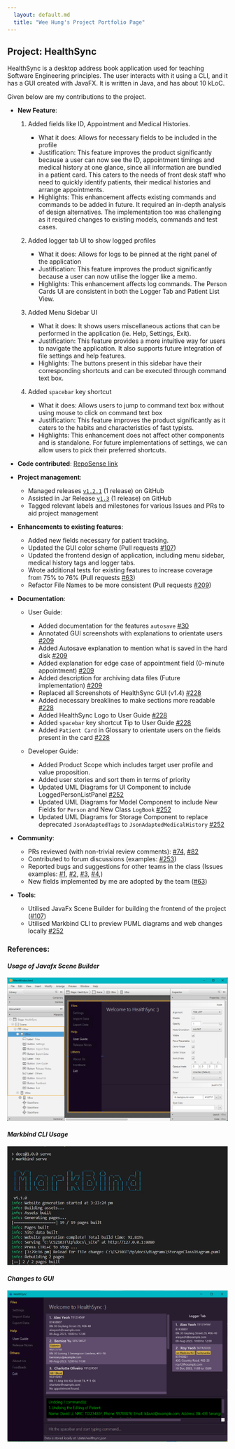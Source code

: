 ```yaml
---
  layout: default.md
  title: "Wee Hung's Project Portfolio Page"
---
```


## Project: HealthSync

HealthSync is a desktop address book application used for teaching Software Engineering principles. The user interacts with it using a CLI, and it has a GUI created with JavaFX. It is written in Java, and has about 10 kLoC.

Given below are my contributions to the project.

* **New Feature**:

  1. Added fields like ID, Appointment and Medical Histories.
        * What it does: Allows for necessary fields to be included in the profile
        * Justification: This feature improves the product significantly because a user can now see the ID, appointment timings and medical history at one glance, since all information are bundled in a patient card. This caters to the needs of front desk staff who need to quickly identify patients, their medical histories and arrange appointments.
        * Highlights: This enhancement affects existing commands and commands to be added in future. It required an in-depth analysis of design alternatives. The implementation too was challenging as it required changes to existing models, commands and test cases.

  2. Added logger tab UI to show logged profiles
      * What it does: Allows for logs to be pinned at the right panel of the application
      * Justification: This feature improves the product significantly because a user can now utilise the logger like a memo.
      * Highlights: This enhancement affects log commands. The Person Cards UI are consistent in both the Logger Tab and Patient List View.

  3. Added Menu Sidebar UI
      * What it does: It shows users miscellaneous actions that can be performed in the application (ie. Help, Settings, Exit).
      * Justification: This feature provides a more intuitive way for users to navigate the application. It also supports future integration of file settings and help features.
      * Highlights: The buttons present in this sidebar have their corresponding shortcuts and can be executed through command text box.

  4. Added `spacebar` key shortcut
      * What it does:  Allows users to jump to command text box without using mouse to click on command text box
      * Justification: This feature improves the product significantly as it caters to the habits and characteristics of fast typists.
      * Highlights: This enhancement does not affect other components and is standalone. For future implementations of settings, we can allow users to pick their preferred shortcuts.

* **Code contributed**: [RepoSense link](https://nus-cs2103-ay2324s1.github.io/tp-dashboard/?search=weeehung&sort=groupTitle&sortWithin=title&timeframe=commit&mergegroup=&groupSelect=groupByRepos&breakdown=true&checkedFileTypes=docs~functional-code~test-code&since=2023-09-22)

* **Project management**:
  * Managed releases [`v1.2.1`](https://github.com/AY2324S1-CS2103T-T14-3/tp/releases/tag/v1.2.1) (1 release) on GitHub
  * Assisted in Jar Release [`v1.3`](https://github.com/AY2324S1-CS2103T-T14-3/tp/releases/tag/v1.3) (1 release) on GitHub
  * Tagged relevant labels and milestones for various Issues and PRs to aid project management 

* **Enhancements to existing features**:
  * Added new fields necessary for patient tracking.
  * Updated the GUI color scheme (Pull requests [\#107](https://github.com/AY2324S1-CS2103T-T14-3/tp/pull/107))
  * Updated the frontend design of application, including menu sidebar, medical history tags and logger tabs.
  * Wrote additional tests for existing features to increase coverage from 75% to 76% (Pull requests [\#63](https://github.com/AY2324S1-CS2103T-T14-3/tp/pull/63))
  * Refactor File Names to be more consistent (Pull requests [\#209](https://github.com/AY2324S1-CS2103T-T14-3/tp/pull/209))

* **Documentation**:
  * User Guide:
    * Added documentation for the features `autosave` [\#30](https://github.com/AY2324S1-CS2103T-T14-3/tp/pull/30)
    * Annotated GUI screenshots with explanations to orientate users [\#209](https://github.com/AY2324S1-CS2103T-T14-3/tp/pull/209)
    * Added Autosave explanation to mention what is saved in the hard disk [\#209](https://github.com/AY2324S1-CS2103T-T14-3/tp/pull/209)
    * Added explanation for edge case of appointment field (0-minute appointment) [\#209](https://github.com/AY2324S1-CS2103T-T14-3/tp/pull/209)
    * Added description for archiving data files (Future implementation) [\#209](https://github.com/AY2324S1-CS2103T-T14-3/tp/pull/209)
    * Replaced all Screenshots of HealthSync GUI (v1.4) [\#228](https://github.com/AY2324S1-CS2103T-T14-3/tp/pull/228)
    * Added necessary breaklines to make sections more readable [\#228](https://github.com/AY2324S1-CS2103T-T14-3/tp/pull/228)
    * Added HealthSync Logo to User Guide [\#228](https://github.com/AY2324S1-CS2103T-T14-3/tp/pull/228)
    * Added `spacebar` key shortcut Tip to User Guide [\#228](https://github.com/AY2324S1-CS2103T-T14-3/tp/pull/228)
    * Added `Patient Card` in Glossary to orientate users on the fields present in the card [\#228](https://github.com/AY2324S1-CS2103T-T14-3/tp/pull/228)

  * Developer Guide:
    * Added Product Scope which includes target user profile and value proposition.
    * Added user stories and sort them in terms of priority
    * Updated UML Diagrams for UI Component to include LoggedPersonListPanel [\#252](https://github.com/AY2324S1-CS2103T-T14-3/tp/pull/252)
    * Updated UML Diagrams for Model Component to include New Fields for `Person` and New Class `LogBook` [\#252](https://github.com/AY2324S1-CS2103T-T14-3/tp/pull/252)
    * Updated UML Diagrams for Storage Component to replace deprecated `JsonAdaptedTags` to `JsonAdaptedMedicalHistory` [\#252](https://github.com/AY2324S1-CS2103T-T14-3/tp/pull/252)

* **Community**:
  * PRs reviewed (with non-trivial review comments): [\#74](https://github.com/AY2324S1-CS2103T-T14-3/tp/pull/74), [\#82](https://github.com/AY2324S1-CS2103T-T14-3/tp/pull/82)
  * Contributed to forum discussions (examples: [#253](https://github.com/nus-cs2103-AY2324S1/forum/issues/253))
  * Reported bugs and suggestions for other teams in the class (Issues examples: [#1](https://github.com/WeeeHung/ped/issues/1), [#2](https://github.com/WeeeHung/ped/issues/2), [#3](https://github.com/WeeeHung/ped/issues/3), [#4](https://github.com/WeeeHung/ped/issues/4),)
  * New fields implemented by me are adopted by the team ([#63](https://github.com/AY2324S1-CS2103T-T14-3/tp/pull/63))

* **Tools**:
  * Utilised JavaFx Scene Builder for building the frontend of the project ([\#107](https://github.com/AY2324S1-CS2103T-T14-3/tp/pull/107))
  * Utilised Markbind CLI to preview PUML diagrams and web changes locally [\#252](https://github.com/AY2324S1-CS2103T-T14-3/tp/pull/252)



### **References**:

#### _Usage of Javafx Scene Builder_
![Usage of JavaFx Scene Builder](../images/SceneBuilder.png)


#### _Markbind CLI Usage_
![Markbind CLI Usage](../images/MarkbindUsage.jpg)


#### _Changes to GUI_
![GUI Changes](../images/HealthSyncGUI_v1.4.png)


